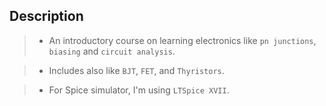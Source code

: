 ## Description

> - An introductory course on learning electronics like `pn junctions`, <br />
    `biasing` and `circuit analysis`.

> - Includes also like `BJT`, `FET`, and `Thyristors`.

> - For Spice simulator, I'm using `LTSpice XVII`.
